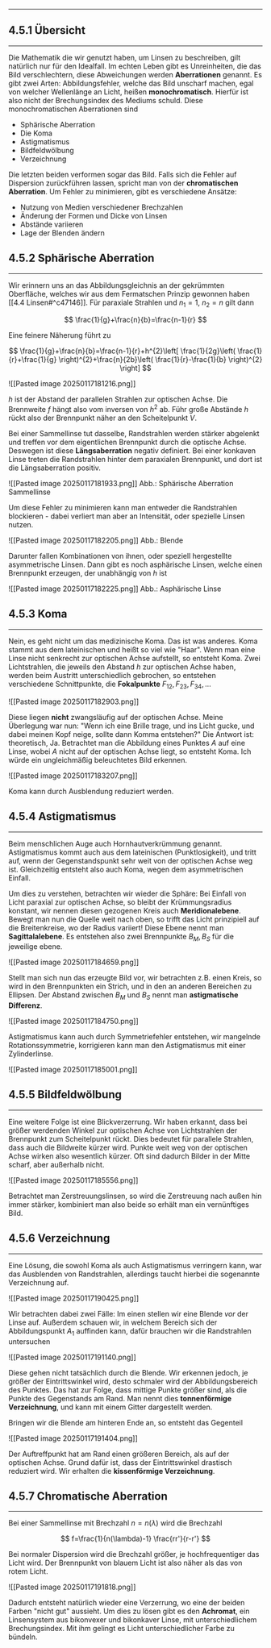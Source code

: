 ***

## 4.5.1 Übersicht
***

Die Mathematik die wir genutzt haben, um Linsen zu beschreiben, gilt natürlich nur für den Idealfall. Im echten Leben gibt es Unreinheiten, die das Bild verschlechtern, diese Abweichungen werden **Aberrationen** genannt. Es gibt zwei Arten: Abbildungsfehler, welche das Bild unscharf machen, egal von welcher Wellenlänge an Licht, heißen **monochromatisch**. Hierfür ist also nicht der Brechungsindex des Mediums schuld. Diese monochromatischen Aberrationen sind

+ Sphärische Aberration
+ Die Koma
+ Astigmatismus
+ Bildfeldwölbung
+ Verzeichnung

Die letzten beiden verformen sogar das Bild. Falls sich die Fehler auf Dispersion zurückführen lassen, spricht man von der **chromatischen Aberration**. Um Fehler zu minimieren, gibt es verschiedene Ansätze:

+ Nutzung von Medien verschiedener Brechzahlen
+ Änderung der Formen und Dicke von Linsen
+ Abstände variieren
+ Lage der Blenden ändern


## 4.5.2 Sphärische Aberration
***

Wir erinnern uns an das Abbildungsgleichnis an der gekrümmten Oberfläche, welches wir aus dem Fermatschen Prinzip gewonnen haben [[4.4 Linsen#^c47146]]. Für paraxiale Strahlen und $n_{1}=1$, $n_{2}=n$ gilt dann

$$
\frac{1}{g}+\frac{n}{b}=\frac{n-1}{r}
$$

Eine feinere Näherung führt zu

$$
\frac{1}{g}+\frac{n}{b}=\frac{n-1}{r}+h^{2}\left[ \frac{1}{2g}\left( \frac{1}{r}+\frac{1}{g} \right)^{2}+\frac{n}{2b}\left( \frac{1}{r}-\frac{1}{b} \right)^{2} \right]
$$

![[Pasted image 20250117181216.png]]

$h$ ist der Abstand der parallelen Strahlen zur optischen Achse. Die Brennweite $f$ hängt also vom inversen von $h^{2}$ ab. Führ große Abstände $h$ rückt also der Brennpunkt näher an den Scheitelpunkt $V$.

Bei einer Sammellinse tut dasselbe, Randstrahlen werden stärker abgelenkt und treffen vor dem eigentlichen Brennpunkt durch die optische Achse. Deswegen ist diese **Längsaberration** negativ definiert. Bei einer konkaven Linse treten die Randstrahlen hinter dem paraxialen Brennpunkt, und dort ist die Längsaberration positiv.

![[Pasted image 20250117181933.png]]
Abb.: Sphärische Aberration Sammellinse

Um diese Fehler zu minimieren kann man entweder die Randstrahlen blockieren - dabei verliert man aber an Intensität, oder spezielle Linsen nutzen.

![[Pasted image 20250117182205.png]]
Abb.: Blende

Darunter fallen Kombinationen von ihnen, oder speziell hergestellte asymmetrische Linsen. Dann gibt es noch asphärische Linsen, welche einen Brennpunkt erzeugen, der unabhängig von $h$ ist

![[Pasted image 20250117182225.png]]
Abb.: Asphärische Linse


## 4.5.3 Koma
***

Nein, es geht nicht um das medizinische Koma. Das ist was anderes. Koma stammt aus dem lateinischen und heißt so viel wie "Haar". Wenn man eine Linse nicht senkrecht zur optischen Achse aufstellt, so entsteht Koma. Zwei Lichtstrahlen, die jeweils den Abstand $h$ zur optischen Achse haben, werden beim Austritt unterschiedlich gebrochen, so entstehen verschiedene Schnittpunkte, die **Fokalpunkte** $F_{12},F_{23},F_{34},\dots$

![[Pasted image 20250117182903.png]]

Diese liegen **nicht** zwangsläufig auf der optischen Achse. Meine Überlegung war nun: "Wenn ich eine Brille trage, und ins Licht gucke, und dabei meinen Kopf neige, sollte dann Komma entstehen?" Die Antwort ist: theoretisch, Ja. Betrachtet man die Abbildung eines Punktes $A$ auf eine Linse, wobei $A$ nicht auf der optischen Achse liegt, so entsteht Koma. Ich würde ein ungleichmäßig beleuchtetes Bild erkennen.

![[Pasted image 20250117183207.png]]

Koma kann durch Ausblendung reduziert werden.


## 4.5.4 Astigmatismus
***

Beim menschlichen Auge auch Hornhautverkrümmung genannt. Astigmatismus kommt auch aus dem lateinischen (Punktlosigkeit), und tritt auf, wenn der Gegenstandspunkt sehr weit von der optischen Achse weg ist. Gleichzeitig entsteht also auch Koma, wegen dem asymmetrischen Einfall.

Um dies zu verstehen, betrachten wir wieder die Sphäre: Bei Einfall von Licht paraxial zur optischen Achse, so bleibt der Krümmungsradius konstant, wir nennen diesen gezogenen Kreis auch **Meridionalebene**. Bewegt man nun die Quelle weit nach oben, so trifft das Licht prinzipiell auf die Breitenkreise, wo der Radius variiert! Diese Ebene nennt man **Sagittalalebene**. Es entstehen also zwei Brennpunkte $B_{M},B_{S}$ für die jeweilige ebene. 

![[Pasted image 20250117184659.png]]

Stellt man sich nun das erzeugte Bild vor, wir betrachten z.B. einen Kreis, so wird in den Brennpunkten ein Strich, und in den an anderen Bereichen zu Ellipsen. Der Abstand zwischen $B_{M}$ und $B_{S}$ nennt man **astigmatische Differenz**. 

![[Pasted image 20250117184750.png]]

Astigmatismus kann auch durch Symmetriefehler entstehen, wir mangelnde Rotationssymmetrie, korrigieren kann man den Astigmatismus mit einer Zylinderlinse.

![[Pasted image 20250117185001.png]]


## 4.5.5 Bildfeldwölbung
***

Eine weitere Folge ist eine Blickverzerrung. Wir haben erkannt, dass bei größer werdenden Winkel zur optischen Achse von Lichtstrahlen der Brennpunkt zum Scheitelpunkt rückt. Dies bedeutet für parallele Strahlen, dass auch die Bildweite kürzer wird. Punkte weit weg von der optischen Achse wirken also wesentlich kürzer. Oft sind dadurch Bilder in der Mitte scharf, aber außerhalb nicht.

![[Pasted image 20250117185556.png]]

Betrachtet man Zerstreuungslinsen, so wird die Zerstreuung nach außen hin immer stärker, kombiniert man also beide so erhält man ein vernünftiges Bild.


## 4.5.6 Verzeichnung
***

Eine Lösung, die sowohl Koma als auch Astigmatismus verringern kann, war das Ausblenden von Randstrahlen, allerdings taucht hierbei die sogenannte Verzeichnung auf.

![[Pasted image 20250117190425.png]]

Wir betrachten dabei zwei Fälle: Im einen stellen wir eine Blende *vor* der Linse auf. Außerdem schauen wir, in welchem Bereich sich der Abbildungspunkt $A_{1}$ auffinden kann, dafür brauchen wir die Randstrahlen untersuchen

![[Pasted image 20250117191140.png]]

Diese gehen nicht tatsächlich durch die Blende. Wir erkennen jedoch, je größer der Eintrittswinkel wird, desto schmaler wird der Abbildungsbereich des Punktes. Das hat zur Folge, dass mittige Punkte größer sind, als die Punkte des Gegenstands am Rand. Man nennt dies **tonnenförmige Verzeichnung**, und kann mit einem Gitter dargestellt werden.

Bringen wir die Blende am hinteren Ende an, so entsteht das Gegenteil

![[Pasted image 20250117191404.png]]

Der Auftreffpunkt hat am Rand einen größeren Bereich, als auf der optischen Achse. Grund dafür ist, dass der Eintrittswinkel drastisch reduziert wird. Wir erhalten die **kissenförmige Verzeichnung**.


## 4.5.7 Chromatische Aberration
***

Bei einer Sammellinse mit Brechzahl $n=n(\lambda)$ wird die Brechzahl

$$
f=\frac{1}{n(\lambda)-1} \frac{rr'}{r-r'}
$$

Bei normaler Dispersion wird die Brechzahl größer, je hochfrequentiger das Licht wird. Der Brennpunkt von blauem Licht ist also näher als das von rotem Licht.

![[Pasted image 20250117191818.png]]

Dadurch entsteht natürlich wieder eine Verzerrung, wo eine der beiden Farben "nicht gut" aussieht. Um dies zu lösen gibt es den **Achromat**, ein Linsensystem aus bikonvexer und bikonkaver Linse, mit unterschiedlichem Brechungsindex. Mit ihm gelingt es Licht unterschiedlicher Farbe zu bündeln.

